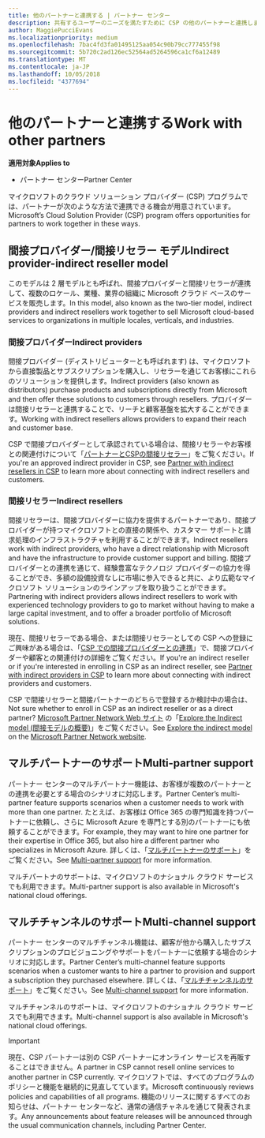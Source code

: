 ```yaml
---
title: 他のパートナーと連携する | パートナー センター
description: 共有するユーザーのニーズを満たすために CSP の他のパートナーと連携します。
author: MaggiePucciEvans
ms.localizationpriority: medium
ms.openlocfilehash: 7bac4fd3fa01495125aa054c90b79cc777455f98
ms.sourcegitcommit: 5b720c2ad126ec52564ad5264596ca1cf6a12489
ms.translationtype: MT
ms.contentlocale: ja-JP
ms.lasthandoff: 10/05/2018
ms.locfileid: "4377694"
---
```

# <a name="work-with-other-partners"></a><span data-ttu-id="f1bc8-103">他のパートナーと連携する</span><span class="sxs-lookup"><span data-stu-id="f1bc8-103">Work with other partners</span></span>

**<span data-ttu-id="f1bc8-104">適用対象</span><span class="sxs-lookup"><span data-stu-id="f1bc8-104">Applies to</span></span>**

-  <span data-ttu-id="f1bc8-105">パートナー センター</span><span class="sxs-lookup"><span data-stu-id="f1bc8-105">Partner Center</span></span>

<span data-ttu-id="f1bc8-106">マイクロソフトのクラウド ソリューション プロバイダー (CSP) プログラムでは、パートナーが次のような方法で連携できる機会が用意されています。</span><span class="sxs-lookup"><span data-stu-id="f1bc8-106">Microsoft’s Cloud Solution Provider (CSP) program offers opportunities for partners to work together in these ways.</span></span>

## <a name="indirect-provider-indirect-reseller-model"></a><span data-ttu-id="f1bc8-107">間接プロバイダー/間接リセラー モデル</span><span class="sxs-lookup"><span data-stu-id="f1bc8-107">Indirect provider-indirect reseller model</span></span>

<span data-ttu-id="f1bc8-108">このモデルは 2 層モデルとも呼ばれ、間接プロバイダーと間接リセラーが連携して、複数のロケール、業種、業界の組織に Microsoft クラウド ベースのサービスを販売します。</span><span class="sxs-lookup"><span data-stu-id="f1bc8-108">In this model, also known as the two-tier model, indirect providers and indirect resellers work together to sell Microsoft cloud-based services to organizations in multiple locales, verticals, and industries.</span></span> 

### <a name="indirect-providers"></a><span data-ttu-id="f1bc8-109">間接プロバイダー</span><span class="sxs-lookup"><span data-stu-id="f1bc8-109">Indirect providers</span></span> 

<span data-ttu-id="f1bc8-110">間接プロバイダー (ディストリビューターとも呼ばれます) は、マイクロソフトから直接製品とサブスクリプションを購入し、リセラーを通じてお客様にこれらのソリューションを提供します。</span><span class="sxs-lookup"><span data-stu-id="f1bc8-110">Indirect providers (also known as distributors) purchase products and subscriptions directly from Microsoft and then offer these solutions to customers through resellers.</span></span> <span data-ttu-id="f1bc8-111">プロバイダーは間接リセラーと連携することで、リーチと顧客基盤を拡大することができます。</span><span class="sxs-lookup"><span data-stu-id="f1bc8-111">Working with indirect resellers allows providers to expand their reach and customer base.</span></span> 

<span data-ttu-id="f1bc8-112">CSP で間接プロバイダーとして承認されている場合は、間接リセラーやお客様との関連付けについて「[パートナーとCSPの間接リセラー](indirect-provider-tasks-in-partner-center.md)」をご覧ください。</span><span class="sxs-lookup"><span data-stu-id="f1bc8-112">If you're an approved indirect provider in CSP, see [Partner with indirect resellers in CSP](indirect-provider-tasks-in-partner-center.md) to learn more about connecting with indirect resellers and customers.</span></span> 

### <a name="indirect-resellers"></a><span data-ttu-id="f1bc8-113">間接リセラー</span><span class="sxs-lookup"><span data-stu-id="f1bc8-113">Indirect resellers</span></span> 

<span data-ttu-id="f1bc8-114">間接リセラーは、間接プロバイダーに協力を提供するパートナーであり、間接プロバイダーが持つマイクロソフトとの直接の関係や、カスタマー サポートと請求処理のインフラストラクチャを利用することができます。</span><span class="sxs-lookup"><span data-stu-id="f1bc8-114">Indirect resellers work with indirect providers, who have a direct relationship with Microsoft and have the infrastructure to provide customer support and billing.</span></span> <span data-ttu-id="f1bc8-115">間接プロバイダーとの連携を通じて、経験豊富なテクノロジ プロバイダーの協力を得ることができ、多額の設備投資なしに市場に参入できると共に、より広範なマイクロソフト ソリューションのラインアップを取り扱うことができます。</span><span class="sxs-lookup"><span data-stu-id="f1bc8-115">Partnering with indirect providers allows indirect resellers to work with experienced technology providers to go to market without having to make a large capital investment, and to offer a broader portfolio of Microsoft solutions.</span></span> 

<span data-ttu-id="f1bc8-116">現在、間接リセラーである場合、または間接リセラーとしての CSP への登録にご興味がある場合は、「[CSP での間接プロバイダーとの連携](indirect-reseller-tasks-in-partner-center.md)」で、間接プロバイダーや顧客との関連付けの詳細をご覧ください。</span><span class="sxs-lookup"><span data-stu-id="f1bc8-116">If you're an indirect reseller or if you're interested in enrolling in CSP as an indirect reseller, see [Partner with indirect providers in CSP](indirect-reseller-tasks-in-partner-center.md) to learn more about connecting with indirect providers and customers.</span></span>

<span data-ttu-id="f1bc8-117">CSP で間接リセラーと間接パートナーのどちらで登録するか検討中の場合は、</span><span class="sxs-lookup"><span data-stu-id="f1bc8-117">Not sure whether to enroll in CSP as an indirect reseller or as a direct partner?</span></span> <span data-ttu-id="f1bc8-118">[Microsoft Partner Network Web サイト](https://partner.microsoft.com) の「[Explore the Indirect model (間接モデルの概要)](https://partner.microsoft.com/cloud-solution-provider/indirect)」をご覧ください。</span><span class="sxs-lookup"><span data-stu-id="f1bc8-118">See [Explore the indirect model](https://partner.microsoft.com/cloud-solution-provider/indirect) on the [Microsoft Partner Network website](https://partner.microsoft.com).</span></span>   

## <a name="multi-partner-support"></a><span data-ttu-id="f1bc8-119">マルチパートナーのサポート</span><span class="sxs-lookup"><span data-stu-id="f1bc8-119">Multi-partner support</span></span>

<span data-ttu-id="f1bc8-120">パートナー センターのマルチパートナー機能は、お客様が複数のパートナーとの連携を必要とする場合のシナリオに対応します。</span><span class="sxs-lookup"><span data-stu-id="f1bc8-120">Partner Center’s multi-partner feature supports scenarios when a customer needs to work with more than one partner.</span></span> <span data-ttu-id="f1bc8-121">たとえば、お客様は Office 365 の専門知識を持つパートナーに依頼し、さらに Microsoft Azure を専門とする別のパートナーにも依頼することができます。</span><span class="sxs-lookup"><span data-stu-id="f1bc8-121">For example, they may want to hire one partner for their expertise in Office 365, but also hire a different partner who specializes in Microsoft Azure.</span></span> <span data-ttu-id="f1bc8-122">詳しくは、「[マルチパートナーのサポート](multipartner.md)」をご覧ください。</span><span class="sxs-lookup"><span data-stu-id="f1bc8-122">See [Multi-partner support](multipartner.md) for more information.</span></span>

<span data-ttu-id="f1bc8-123">マルチパートナのサポートは、マイクロソフトのナショナル クラウド サービスでも利用できます。</span><span class="sxs-lookup"><span data-stu-id="f1bc8-123">Multi-partner support is also available in Microsoft's national cloud offerings.</span></span> 

## <a name="multi-channel-support"></a><span data-ttu-id="f1bc8-124">マルチチャンネルのサポート</span><span class="sxs-lookup"><span data-stu-id="f1bc8-124">Multi-channel support</span></span>

<span data-ttu-id="f1bc8-125">パートナー センターのマルチチャンネル機能は、顧客が他から購入したサブスクリプションのプロビジョニングやサポートをパートナーに依頼する場合のシナリオに対応します。</span><span class="sxs-lookup"><span data-stu-id="f1bc8-125">Partner Center’s multi-channel feature supports scenarios when a customer wants to hire a partner to provision and support a subscription they purchased elsewhere.</span></span> <span data-ttu-id="f1bc8-126">詳しくは、「[マルチチャンネルのサポート](multichannel.md)」をご覧ください。</span><span class="sxs-lookup"><span data-stu-id="f1bc8-126">See [Multi-channel support](multichannel.md) for more information.</span></span>

<span data-ttu-id="f1bc8-127">マルチチャンネルのサポートは、マイクロソフトのナショナル クラウド サービスでも利用できます。</span><span class="sxs-lookup"><span data-stu-id="f1bc8-127">Multi-channel support is also available in Microsoft's national cloud offerings.</span></span>

> [!IMPORTANT]  
> <span data-ttu-id="f1bc8-128">現在、CSP パートナーは別の CSP パートナーにオンライン サービスを再販することはできません。</span><span class="sxs-lookup"><span data-stu-id="f1bc8-128">A partner in CSP cannot resell online services to another partner in CSP currently.</span></span> <span data-ttu-id="f1bc8-129">マイクロソフトでは、すべてのプログラムのポリシーと機能を継続的に見直してています。</span><span class="sxs-lookup"><span data-stu-id="f1bc8-129">Microsoft continuously reviews policies and capabilities of all programs.</span></span> <span data-ttu-id="f1bc8-130">機能のリリースに関するすべてのお知らせは、パートナー センターなど、通常の通信チャネルを通じて発表されます。</span><span class="sxs-lookup"><span data-stu-id="f1bc8-130">Any announcements about feature releases will be announced through the usual communication channels, including Partner Center.</span></span> 

